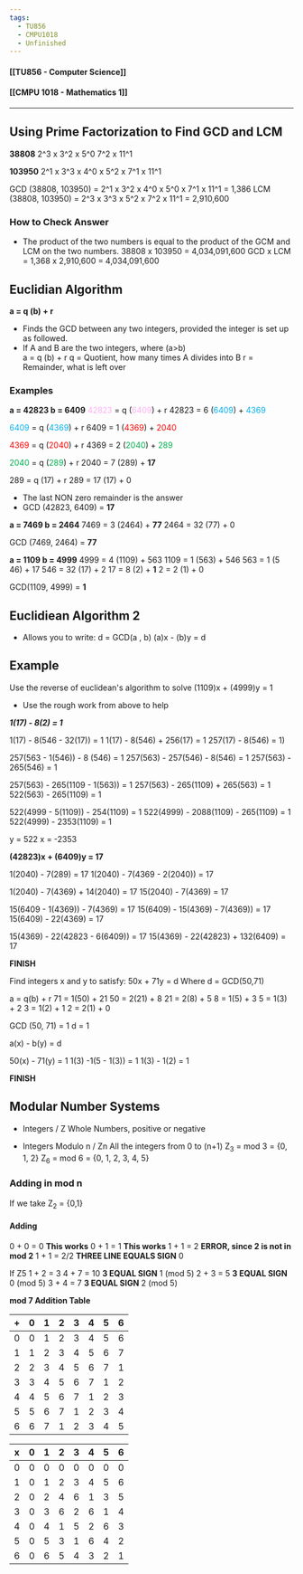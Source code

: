 ```yaml
---
tags:
  - TU856
  - CMPU1018
  - Unfinished
---
```

#### [[TU856 - Computer Science]]
#### [[CMPU 1018 - Mathematics 1]]

---

## Using Prime Factorization to Find GCD and LCM

**38808**
2^3 x 3^2 x 5^0 7^2 x 11^1

**103950**
2^1 x 3^3 x 4^0 x 5^2 x 7^1 x 11^1

GCD (38808, 103950) = 2^1 x 3^2 x 4^0 x 5^0 x 7^1 x 11^1 = 1,386
LCM (38808, 103950) = 2^3 x 3^3 x 5^2 x 7^2 x 11^1 = 2,910,600

### How to Check Answer
- The product of the two numbers is equal to the product of the GCM and LCM on the two numbers.
38808 x 103950 = 4,034,091,600
GCD x LCM = 1,368 x 2,910,600 = 4,034,091,600

## Euclidian Algorithm
**a = q (b) + r**

- Finds the GCD between any two integers, provided the integer is set up as followed.
- If A and B are the two integers, where (a>b)\
  a = q (b) + r
  q = Quotient, how many times A divides into B
  r = Remainder, what is left over

### Examples
**a = 42823     b = 6409**
<font color="#ffb0f3">42823</font> = q (<font color="#ffb0f3">6409</font>) + r
42823 = 6 (<font color="#00b0f0">6409</font>) + <font color="#00b0f0">4369</font>

<font color="#00b0f0">6409</font> = q (<font color="#00b0f0">4369</font>) + r
6409 = 1 (<font color="#ff0000">4369</font>) + <font color="#ff0000">2040</font>

<font color="#ff0000">4369</font> = q (<font color="#ff0000">2040</font>) + r
4369 = 2 (<font color="#00b050">2040</font>) + <font color="#00b050">289</font>

<font color="#00b050">2040</font> = q (<font color="#00b050">289</font>) + r
2040 = 7 (289) + **17**

289 = q (17) + r
289 = 17 (17) + 0

- The last NON zero remainder is the answer
- GCD (42823, 6409) = **17**

**a = 7469     b = 2464**
7469 = 3 (2464) + **77**
2464 = 32 (77) + 0

GCD (7469, 2464) = **77**

**a = 1109     b = 4999**
4999 = 4 (1109) + 563
1109 = 1 (563) + 546
563 = 1 (5 46) + 17
546 = 32 (17) + 2
17 = 8 (2) + **1**
2 = 2 (1) + 0

GCD(1109, 4999) = **1**

## Euclidiean Algorithm 2
- Allows you to write: d = GCD(a , b)
  (a)x - (b)y = d

## Example
Use the reverse of euclidean's algorithm to solve (1109)x + (4999)y = 1
- Use the rough work from above to help

***1(17) - 8(2) = 1***

1(17) - 8(546 - 32(17)) = 1
1(17) - 8(546) + 256(17) = 1
257(17) - 8(546) = 1)

257(563 - 1(546)) - 8 (546) = 1
257(563) - 257(546) - 8(546) = 1
257(563) - 265(546) = 1

257(563) - 265(1109 - 1(563)) = 1
257(563) - 265(1109) + 265(563) = 1
522(563) - 265(1109)  = 1

522(4999 - 5(1109)) - 254(1109) = 1
522(4999) - 2088(1109) - 265(1109) = 1
522(4999) - 2353(1109) = 1

y = 522     x = -2353

**(42823)x + (6409)y = 17**

1(2040) - 7(289) = 17
1(2040) - 7(4369 - 2(2040)) = 17

1(2040) - 7(4369) + 14(2040) = 17
15(2040) - 7(4369) = 17

15(6409 - 1(4369)) - 7(4369) = 17
15(6409) - 15(4369) - 7(4369)) = 17
15(6409) - 22(4369) = 17

15(4369) - 22(42823 - 6(6409)) = 17
15(4369) - 22(42823) + 132(6409) = 17

**FINISH**

Find integers x and y to satisfy:
50x + 71y = d
Where d =  GCD(50,71)

a = q(b) + r
71 = 1(50) + 21
50 = 2(21) + 8
21 = 2(8) + 5
8 = 1(5) + 3
5 = 1(3) + 2
3 = 1(2) + 1
2 = 2(1) + 0

GCD (50, 71) = 1
d = 1

a(x) - b(y) = d

50(x) - 71(y) = 1
1(3) -1(5 - 1(3)) = 1
1(3) - 1(2) = 1

**FINISH**

## Modular Number Systems
- Integers / Z
	Whole Numbers, positive or negative

- Integers Modulo n / Zn
	 All the integers from 0 to (n+1)
	Z<sub>3</sub> = mod 3 = {0, 1, 2}
	Z<sub>6</sub> = mod 6 = {0, 1, 2, 3, 4, 5}

### Adding in mod n
If we take Z<sub>2</sub> = {0,1}
#### Adding
  0 + 0 = 0 **This works**
  0 + 1 = 1 **This works**
  1 + 1 = 2 **ERROR, since 2 is not in mod 2**
  1 + 1 = 2/2 **THREE LINE EQUALS SIGN** 0

If Z5
1 + 2 = 3
4 + 7 = 10 **3 EQUAL SIGN** 1 (mod 5)
2 + 3 = 5 **3 EQUAL SIGN** 0 (mod 5)
3 + 4 = 7 **3 EQUAL SIGN** 2 (mod 5)

**mod 7 Addition Table**

| +   | 0   | 1   | 2   | 3   | 4   | 5   | 6   |
| --- | --- | --- | --- | --- | --- | --- | --- |
| 0   | 0   | 1   | 2   | 3   | 4   | 5   | 6   |
| 1   | 1   | 2   | 3   | 4   | 5   | 6   | 7   |
| 2   | 2   | 3   | 4   | 5   | 6   | 7   | 1   |
| 3   | 3   | 4   | 5   | 6   | 7   | 1   | 2   |
| 4   | 4   | 5   | 6   | 7   | 1   | 2   | 3   |
| 5   | 5   | 6   | 7   | 1   | 2   | 3   | 4   |
| 6   | 6   | 7   | 1   | 2   | 3   | 4   | 5   |


| x   | 0   | 1   | 2   | 3   | 4   | 5   | 6   |
| --- | --- | --- | --- | --- | --- | --- | --- |
| 0   | 0   | 0   | 0   | 0   | 0   | 0   | 0   |
| 1   | 0   | 1   | 2   | 3   | 4   | 5   | 6   |
| 2   | 0   | 2   | 4   | 6   | 1   | 3   | 5   |
| 3   | 0   | 3   | 6   | 2   | 6   | 1   | 4   |
| 4   | 0   | 4   | 1   | 5   | 2   | 6   | 3   |
| 5   | 0   | 5   | 3   | 1   | 6   | 4   | 2   |
| 6   | 0   | 6   | 5   | 4   | 3   | 2   | 1   |



  
